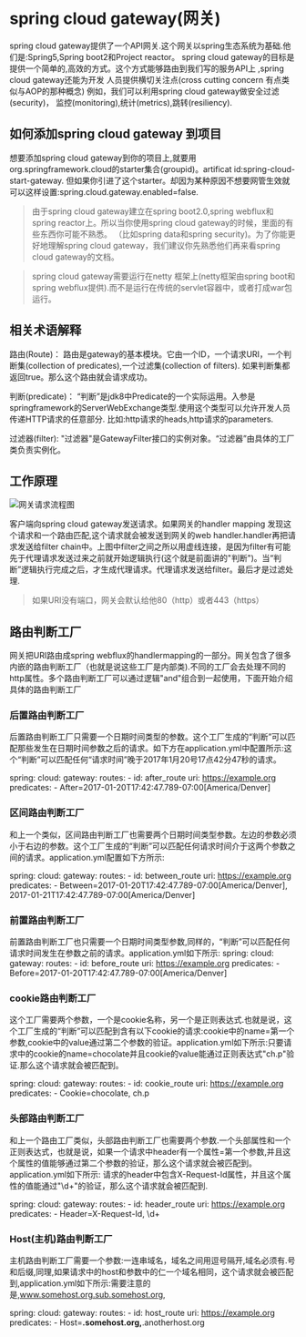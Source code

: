 # spring cloud gateway(网关)

spring cloud gateway提供了一个API网关.这个网关以spring生态系统为基础.他们是:Spring5,Spring boot2和Project reactor。
spring cloud gateway的目标是提供一个简单的,高效的方式。这个方式能够路由到我们写的服务API上 ,spring cloud gateway还能为开发
人员提供横切关注点(cross cutting concern  有点类似与AOP的那种概念) 例如，我们可以利用spring cloud gateway做安全过滤(security)，
监控(monitoring),统计(metrics),跳转(resiliency).

## 如何添加spring cloud gateway 到项目

想要添加spring cloud gateway到你的项目上,就要用org.springframework.cloud的starter集合(groupid)。artificat id:spring-cloud-start-gateway.
但如果你引进了这个starter。却因为某种原因不想要网管生效就可以这样设置:spring.cloud.gateway.enabled=false.

> 由于spring cloud gateway建立在spring boot2.0,spring webflux和spring reactor上。所以当你使用spring cloud gateway的时候，里面的有些东西你可能不熟悉。
（比如spring data和spring security)。为了你能更好地理解spring cloud gateway，我们建议你先熟悉他们再来看spring cloud gateway的文档。

> spring cloud gateway需要运行在netty 框架上(netty框架由spring boot和spring webflux提供).而不是运行在传统的servlet容器中，或者打成war包运行。

## 相关术语解释

路由(Route)：
    路由是gateway的基本模块。它由一个ID，一个请求URI，一个判断集(collection of predicates),一个过滤集(collection of filters).
如果判断集都返回true。那么这个路由就会请求成功。

判断(predicate)：
  “判断”是jdk8中Predicate的一个实际运用。入参是springframework的ServerWebExchange类型.使用这个类型可以允许开发人员传递HTTP请求的任意部分.
比如:http请求的heads,http请求的parameters.

过滤器(filter):
  "过滤器"是GatewayFilter接口的实例对象。“过滤器”由具体的工厂类负责实例化。

## 工作原理

![网关请求流程图](https://raw.githubusercontent.com/spring-cloud/spring-cloud-gateway/master/docs/src/main/asciidoc/images/spring_cloud_gateway_diagram.png)

客户端向spring cloud gateway发送请求。如果网关的handler mapping 发现这个请求和一个路由匹配,这个请求就会被发送到网关的web handler.handler再把请求发送给filter chain中。上图中filter之间之所以用虚线连接，是因为filter有可能先于代理请求发送过来之前就开始逻辑执行(这个就是前面讲的"判断")。当“判断”逻辑执行完成之后，才生成代理请求。代理请求发送给filter。最后才是过滤处理.

> 如果URI没有端口，网关会默认给他80（http）或者443（https）

## 路由判断工厂

网关把URI路由成spring webflux的handlermapping的一部分。网关包含了很多内嵌的路由判断工厂（也就是说这些工厂是内部类).不同的工厂会去处理不同的http属性。多个路由判断工厂可以通过逻辑"and"组合到一起使用，下面开始介绍具体的路由判断工厂

### 后置路由判断工厂

后置路由判断工厂只需要一个日期时间类型的参数。这个工厂生成的“判断”可以匹配那些发生在日期时间参数之后的请求。如下方在application.yml中配置所示:这个“判断”可以匹配任何“请求时间”晚于2017年1月20号17点42分47秒的请求。

spring:
  cloud:
    gateway:
      routes:
      - id: after_route
        uri: https://example.org
        predicates:
        - After=2017-01-20T17:42:47.789-07:00[America/Denver]


### 区间路由判断工厂

和上一个类似，区间路由判断工厂也需要两个日期时间类型参数。左边的参数必须小于右边的参数。这个工厂生成的“判断”可以匹配任何请求时间介于这两个参数之间的请求。application.yml配置如下方所示:


spring:
  cloud:
    gateway:
      routes:
      - id: between_route
        uri: https://example.org
        predicates:
        - Between=2017-01-20T17:42:47.789-07:00[America/Denver], 2017-01-21T17:42:47.789-07:00[America/Denver]
        
### 前置路由判断工厂

前置路由判断工厂也只需要一个日期时间类型参数,同样的，“判断”可以匹配任何请求时间发生在参数之前的请求。application.yml如下所示:
spring:
  cloud:
    gateway:
      routes:
      - id: before_route
        uri: https://example.org
        predicates:
        - Before=2017-01-20T17:42:47.789-07:00[America/Denver]
        
### cookie路由判断工厂
        
这个工厂需要两个参数，一个是cookie名称，另一个是正则表达式.也就是说，这个工厂生成的“判断”可以匹配到含有以下cookie的请求:cookie中的name=第一个参数,cookie中的value通过第二个参数的验证。application.yml如下所示:只要请求中的cookie的name=chocolate并且cookie的value能通过正则表达式"ch.p"验证.那么这个请求就会被匹配到。

spring:
  cloud:
    gateway:
      routes:
      - id: cookie_route
        uri: https://example.org
        predicates:
        - Cookie=chocolate, ch.p
        
### 头部路由判断工厂

和上一个路由工厂类似，头部路由判断工厂也需要两个参数.一个头部属性和一个正则表达式，也就是说，如果一个请求中header有一个属性=第一个参数,并且这个属性的值能够通过第二个参数的验证，那么这个请求就会被匹配到。application.yml如下所示:
请求的header中包含X-Request-Id属性，并且这个属性的值能通过"\d+"的验证，那么这个请求就会被匹配到.

spring:
  cloud:
    gateway:
      routes:
      - id: header_route
        uri: https://example.org
        predicates:
        - Header=X-Request-Id, \d+
        
### Host(主机)路由判断工厂

主机路由判断工厂需要一个参数:一连串域名，域名之间用逗号隔开,域名必须有.号和后缀,同理,如果请求中的host和参数中的仁一个域名相同，这个请求就会被匹配到,application.yml如下所示:需要注意的是,www.somehost.org.sub.somehost.org,

spring:
  cloud:
    gateway:
      routes:
      - id: host_route
        uri: https://example.org
        predicates:
        - Host=**.somehost.org,**.anotherhost.org

